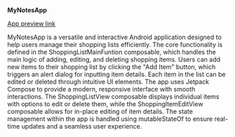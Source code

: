 **MyNotesApp**


[App preview link](https://drive.google.com/file/d/1KtPd18UmY2Uk9P84EMY0bNPl-4Tb5vtt/view?usp=drive_link)


MyNotesApp is a versatile and interactive Android application designed to help users manage their shopping lists efficiently. The core functionality is defined in the ShoppingListMainFuntion composable, which handles the main logic of adding, editing, and deleting shopping items. Users can add new items to their shopping list by clicking the "Add Item" button, which triggers an alert dialog for inputting item details. Each item in the list can be edited or deleted through intuitive UI elements. The app uses Jetpack Compose to provide a modern, responsive interface with smooth interactions. The ShoppingListView composable displays individual items with options to edit or delete them, while the ShoppingItemEditView composable allows for in-place editing of item details. The state management within the app is handled using mutableStateOf to ensure real-time updates and a seamless user experience.
